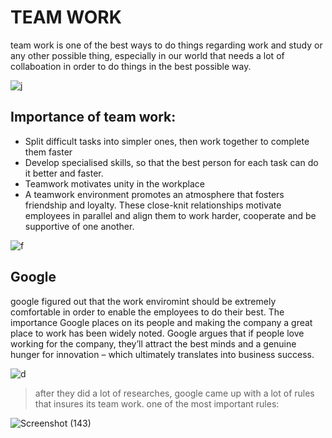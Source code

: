 # TEAM WORK

team work is one of the best ways to do things regarding work and study or any other possible thing, especially in our world that needs a lot of collaboation in order to do things in the best possible way.

![j](https://www.ringcentral.com/us/en/blog/wp-content/uploads/2020/07/Effective-teamwork.png)

## Importance of team work:

- Split difficult tasks into simpler ones, then work together to complete them faster
- Develop specialised skills, so that the best person for each task can do it better and faster.
- Teamwork motivates unity in the workplace
- A teamwork environment promotes an atmosphere that fosters friendship and loyalty. These close-knit relationships motivate employees in parallel and align them to work harder, cooperate and be supportive of one another.

![f](https://www.projectmanager.com/wp-content/uploads/2018/03/teamwork-quotes-steve-jobs-600x600.jpg)


## Google

google figured out that the work enviromint should be extremely comfortable in order to enable the employees to do their best.
The importance Google places on its people and making the company a great place to work has been widely noted. Google argues that if people love working for the company, they’ll attract the best minds and a genuine hunger for innovation – which ultimately translates into business success.

![d](https://miro.medium.com/max/1260/0*kpRfpUBT0FtiZMN-.jpg)

> after they did a lot of researches, google came up with a lot of rules that insures its team work.
one of the most important rules:

![Screenshot (143)](https://user-images.githubusercontent.com/70090232/93971501-0251b200-fd79-11ea-8f13-95fa2803d971.png)
